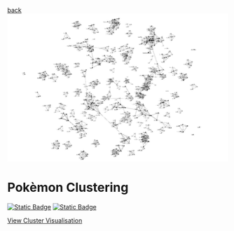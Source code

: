 
[back](README.md)
![Title](/assets/clustering/BlogPost/pictures/clusterpoketitle.png)
# Pokèmon Clustering
[![Static Badge](https://img.shields.io/badge/Medium-View_on_Medium-%23000000?logo=Medium)](https://medium.com/@georg.vetter.privat) [![Static Badge](https://img.shields.io/badge/GitHub-View_on_GitHub-%23181717?logo=GitHub)](https://github.com/GeorgVetterGit/Pokemon_Clustering)


[View Cluster Visualisation](/assets/clustering/BlogPost/pictures/ClusterViz.html)
